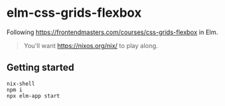 # elm-css-grids-flexbox

Following https://frontendmasters.com/courses/css-grids-flexbox in Elm.

> You'll want https://nixos.org/nix/ to play along.

## Getting started

```
nix-shell
npm i
npx elm-app start
```
